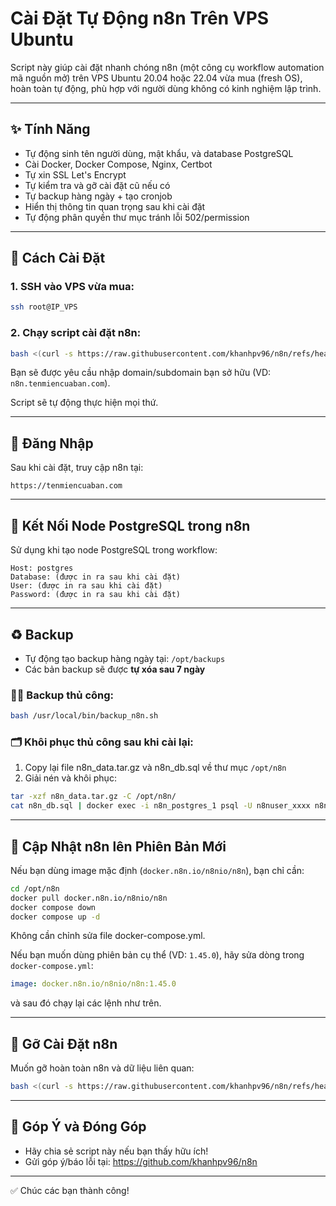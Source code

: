 # Cài Đặt Tự Động n8n Trên VPS Ubuntu

Script này giúp cài đặt nhanh chóng n8n (một công cụ workflow automation mã nguồn mở) trên VPS Ubuntu 20.04 hoặc 22.04 vừa mua (fresh OS), hoàn toàn tự động, phù hợp với người dùng không có kinh nghiệm lập trình.

---

## ✨ Tính Năng
- Tự động sinh tên người dùng, mật khẩu, và database PostgreSQL
- Cài Docker, Docker Compose, Nginx, Certbot
- Tự xin SSL Let's Encrypt
- Tự kiểm tra và gỡ cài đặt cũ nếu có
- Tự backup hàng ngày + tạo cronjob
- Hiển thị thông tin quan trọng sau khi cài đặt
- Tự động phân quyền thư mục tránh lỗi 502/permission

---

## 📄 Cách Cài Đặt

### 1. SSH vào VPS vừa mua:
```bash
ssh root@IP_VPS
```

### 2. Chạy script cài đặt n8n:
```bash
bash <(curl -s https://raw.githubusercontent.com/khanhpv96/n8n/refs/heads/main/install_n8n.sh)
```

Bạn sẽ được yêu cầu nhập domain/subdomain bạn sở hữu (VD: `n8n.tenmiencuaban.com`).

Script sẽ tự động thực hiện mọi thứ.

---

## 🚪 Đăng Nhập
Sau khi cài đặt, truy cập n8n tại:
```
https://tenmiencuaban.com
```

---

## 🧰 Kết Nối Node PostgreSQL trong n8n
Sử dụng khi tạo node PostgreSQL trong workflow:
```
Host: postgres
Database: (được in ra sau khi cài đặt)
User: (được in ra sau khi cài đặt)
Password: (được in ra sau khi cài đặt)
```

---

## ♻️ Backup
- Tự động tạo backup hàng ngày tại: `/opt/backups`
- Các bản backup sẽ được **tự xóa sau 7 ngày**

### 🧑‍💻 Backup thủ công:
```bash
bash /usr/local/bin/backup_n8n.sh
```

### 🗂 Khôi phục thủ công sau khi cài lại:
1. Copy lại file n8n_data.tar.gz và n8n_db.sql về thư mục `/opt/n8n`
2. Giải nén và khôi phục:
```bash
tar -xzf n8n_data.tar.gz -C /opt/n8n/
cat n8n_db.sql | docker exec -i n8n_postgres_1 psql -U n8nuser_xxxx n8n_xxxx
```

---

## 🚀 Cập Nhật n8n lên Phiên Bản Mới
Nếu bạn dùng image mặc định (`docker.n8n.io/n8nio/n8n`), bạn chỉ cần:
```bash
cd /opt/n8n
docker pull docker.n8n.io/n8nio/n8n
docker compose down
docker compose up -d
```

Không cần chỉnh sửa file docker-compose.yml.

Nếu bạn muốn dùng phiên bản cụ thể (VD: `1.45.0`), hãy sửa dòng trong `docker-compose.yml`:
```yaml
image: docker.n8n.io/n8nio/n8n:1.45.0
```
và sau đó chạy lại các lệnh như trên.

---

## 🚫 Gỡ Cài Đặt n8n
Muốn gỡ hoàn toàn n8n và dữ liệu liên quan:
```bash
bash <(curl -s https://raw.githubusercontent.com/khanhpv96/n8n/refs/heads/main/uninstall_n8n.sh)
```

---

## 💬 Góp Ý và Đóng Góp
- Hãy chia sẻ script này nếu bạn thấy hữu ích!
- Gửi góp ý/báo lỗi tại: https://github.com/khanhpv96/n8n

---

✅ Chúc các bạn thành công!
